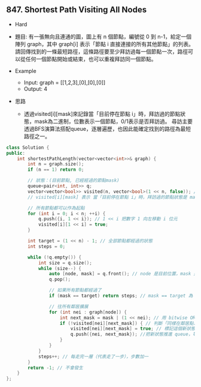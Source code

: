 ## 847. Shortest Path Visiting All Nodes

- Hard
- 題目: 有一張無向且連通的圖，圖上有 n 個節點，編號從 0 到 n-1，給定一個陣列 graph，其中 graph[i] 表示「節點 i 直接連接的所有其他節點」的列表。請回傳找到的一條最短路徑，這條路徑要至少拜訪過每一個節點一次，路徑可以從任何一個節點開始或結束，也可以重複拜訪同一個節點。

- Example
    - Input: graph = [[1,2,3],[0],[0],[0]]
    - Output: 4

- 思路
    - 透過visited[i][mask]來記錄當「目前停在節點 i」時，拜訪過的節點狀態，mask為二進制，位數表示一個節點，0/1表示是否拜訪過。 尋訪主要透過BFS演算法搭配queue，逐層遍歷，也因此能確定找到的路徑為最短路徑之一。

```cpp
class Solution {
public:
    int shortestPathLength(vector<vector<int>>& graph) {
        int n = graph.size();
        if (n == 1) return 0;

        // 狀態：(目前節點, 已經經過的節點mask)
        queue<pair<int, int>> q;
        vector<vector<bool>> visited(n, vector<bool>(1 << n, false)); // 1 << n 表示 "2 的 n 次方"
        // visited[i][mask] 表示 當「目前停在節點 i」時，拜訪過的節點狀態是 mask（一個二進位數字，記錄哪些點走過）

        // 所有節點都可以作為起點
        for (int i = 0; i < n; ++i) {
            q.push({i, 1 << i}); // 1 << i 把數字 1 向左移動 i 位元
            visited[i][1 << i] = true;
        }

        int target = (1 << n) - 1; // 全部節點都經過的狀態
        int steps = 0;

        while (!q.empty()) {
            int size = q.size();
            while (size--) {
                auto [node, mask] = q.front(); // node 是目前位置，mask 是目前已經拜訪過的節點集合
                q.pop();

                // 如果所有節點都經過了
                if (mask == target) return steps; // mask == target 為 所有節點都已經拜訪

                // 往所有鄰居擴展
                for (int nei : graph[node]) {
                    int next_mask = mask | (1 << nei); // 用 bitwise OR，把「目前已拜訪狀態」加上這次要走的新鄰居，表示新狀態下多拜訪一個點。 ex:mask=1011, nei=2，1<<2=0100, 1011|0100=1111
                    if (!visited[nei][next_mask]) { // 判斷「同樣在鄰居點、同樣的拜訪狀態」這個組合有沒有處理過，避免重複
                        visited[nei][next_mask] = true; // 標記這個新狀態已經處理過
                        q.push({nei, next_mask}); //把新狀態推進 queue，等下一層繼續擴展
                    }
                }
            }
            steps++; // 每走完一層（代表走了一步），步數加一
        }
        return -1; // 不會發生
    }
};
```
